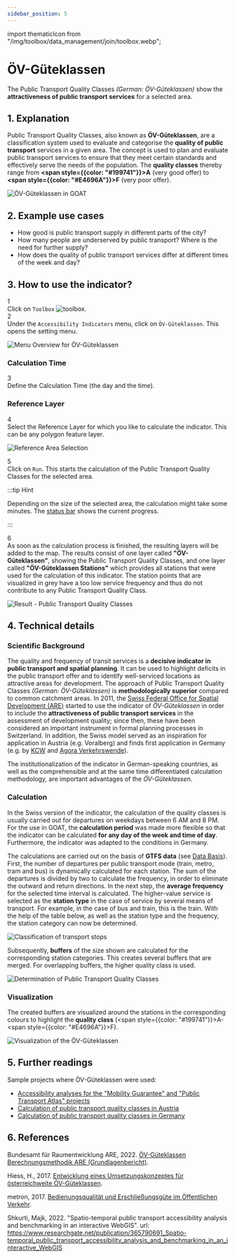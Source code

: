 ```yaml
---
sidebar_position: 5
---
```

import thematicIcon from "/img/toolbox/data_management/join/toolbox.webp";

# ÖV-Güteklassen


The Public Transport Quality Classes <i>(German: ÖV-Güteklassen)</i> show the **attractiveness of public transport services** for a selected area.  


## 1. Explanation

Public Transport Quality Classes, also known as **ÖV-Güteklassen**, are a classification system used to evaluate and categorise the **quality of public transport** services in a given area. The concept is used to plan and evaluate public transport services to ensure that they meet certain standards and effectively serve the needs of the population. The **quality classes** thereby range from **<span style={{color: "#199741"}}>A</span>** (very good offer) to **<span style={{color: "#E4696A"}}>F</span>** (very poor offer).

![ÖV-Güteklassen in GOAT](/img/toolbox/accessibility_indicators/gueteklassen/example.png "ÖV-Güteklassen in GOAT")


## 2. Example use cases

- How good is public transport supply in different parts of the city?
- How many people are underserved by public transport? Where is the need for further supply?
- How does the quality of public transport services differ at different times of the week and day?

## 3. How to use the indicator?

<div class="step">
  <div class="step-number">1</div>
  <div class="content">Click on <code>Toolbox</code> <img src={thematicIcon} alt="toolbox" style={{width: "25px"}}/>. </div>
</div>

<div class="step">
  <div class="step-number">2</div>
  <div class="content">Under the <code>Accessibility Indicators</code> menu, click on <code>ÖV-Güteklassen</code>. This opens the setting menu.</div>
</div>

![Menu Overview for ÖV-Güteklassen](/img/toolbox/accessibility_indicators/gueteklassen/overview.png "Menu Overview for ÖV-Güteklassen")

### Calculation Time

<div class="step">
  <div class="step-number">3</div>
  <div class="content">Define the Calculation Time (the day and the time).</div>
</div>

### Reference Layer

<div class="step">
  <div class="step-number">4</div>
  <div class="content">Select the Reference Layer for which you like to calculate the indicator. This can be any polygon feature layer.</div>
</div>

![Reference Area Selection](/img/toolbox/accessibility_indicators/gueteklassen/reference_area.png "Reference Area Selection")


<div class="step">
  <div class="step-number">5</div>
  <div class="content">Click on <code>Run</code>. This starts the calculation of the Public Transport Quality Classes for the selected area.</div>
</div>

:::tip Hint

Depending on the size of the selected area, the calculation might take some minutes. The [status bar](../../workspace/home#status-bar) shows the current progress.

:::

<div class="step">
  <div class="step-number">6</div>
  <div class="content">As soon as the calculation process is finished, the resulting layers will be added to the map. The results consist of one layer called <b>"ÖV-Güteklassen"</b>, showing the Public Transport Quality Classes, and one layer called <b>"ÖV-Güteklassen Stations"</b> which provides all stations that were used for the calculation of this indicator. The station points that are visualized in grey have a too low service frequency and thus do not contribute to any Public Transport Quality Class.</div>
</div>

![Result - Public Transport Quality Classes](/img/toolbox/accessibility_indicators/gueteklassen/result.png "Result - Public Transport Quality Classes")


## 4. Technical details

### Scientific Background

The quality and frequency of transit services is a **decisive indicator in public transport and spatial planning**. It can be used to highlight deficits in the public transport offer and to identify well-serviced locations as attractive areas for development. The approach of Public Transport Quality Classes <i>(German: ÖV-Güteklassen)</i> is **methodologically superior** compared to common catchment areas. In 2011, the [Swiss Federal Office for Spatial Development (ARE)](https://www.are.admin.ch/are/de/home.html) started to use the indicator of <i>ÖV-Güteklassen</i> in order to include the **attractiveness of public transport services** in the assessment of development quality; since then, these have been considered an important instrument in formal planning processes in Switzerland. In addition, the Swiss model served as an inspiration for application in Austria (e.g. Voralberg) and finds first application in Germany (e.g. by [KCW](https://plan4better.de/en/references/g%C3%BCteklassen-deutschland/) and [Agora Verkehrswende](https://plan4better.de/en/references/agora/)).  

The institutionalization of the indicator in German-speaking countries, as well as the comprehensible and at the same time differentiated calculation methodology, are important advantages of the <i>ÖV-Güteklassen</i>. 

### Calculation

In the Swiss version of the indicator, the calculation of the quality classes is usually carried out for departures on weekdays between 6 AM and 8 PM. For the use in GOAT, the **calculation period** was made more flexible so that the indicator can be calculated **for any day of the week and time of day**. Furthermore, the indicator was adapted to the conditions in Germany. 

The calculations are carried out on the basis of **GTFS data** (see [Data Basis](../../data/data_basis)). First, the number of departures per public transport mode (train, metro, tram and bus) is dynamically calculated for each station. The sum of the departures is divided by two to calculate the frequency, in order to eliminate the outward and return directions. In the next step, the **average frequency** for the selected time interval is calculated. The higher-value service is selected as the **station type** in the case of service by several means of transport. For example, in the case of bus and train, this is the train. With the help of the table below, as well as the station type and the frequency, the station category can now be determined. 

![Classification of transport stops](/img/toolbox/accessibility_indicators/gueteklassen/classification_stations_en.webp "Classification of transport stops")

Subsequently, **buffers** of the size shown are calculated for the corresponding station categories. This creates several buffers that are merged. For overlapping buffers, the higher quality class is used. 

![Determination of Public Transport Quality Classes](/img/toolbox/accessibility_indicators/gueteklassen/determination_oev_gueteklasse_en.webp "Determination of Public Transport Quality Classes")

### Visualization

The created buffers are visualized around the stations in the corresponding colours to highlight the **quality class** (<span style={{color: "#199741"}}>A</span>-<span style={{color: "#E4696A"}}>F</span>).

![Visualization of the ÖV-Güteklassen](/img/toolbox/accessibility_indicators/gueteklassen/visualization.png "Visualization of the ÖV-Güteklassen")


## 5. Further readings

Sample projects where ÖV-Güteklassen were used:
- [Accessibility analyses for the "Mobility Guarantee" and "Public Transport Atlas" projects](https://plan4better.de/en/references/agora/) 
- [Calculation of public transport quality classes in Austria](https://plan4better.de/en/references/g%C3%BCteklassen-%C3%B6sterreich/)
- [Calculation of public transport quality classes in Germany](https://plan4better.de/en/references/g%C3%BCteklassen-deutschland/)

## 6. References

Bundesamt für Raumentwicklung ARE, 2022. [ÖV-Güteklassen Berechnungsmethodik ARE (Grundlagenbericht)](https://www.are.admin.ch/are/de/home/medien-und-publikationen/publikationen/verkehr/ov-guteklassen-berechnungsmethodik-are.html "Open Reference").

Hiess, H., 2017. [Entwicklung eines Umsetzungskonzeptes für österreichweite ÖV-Güteklassen](https://www.oerok.gv.at/fileadmin/user_upload/Bilder/2.Reiter-Raum_u._Region/1.OEREK/OEREK_2011/PS_RO_Verkehr/OeV-G%C3%BCteklassen_Bericht_Final_2017-04-12.pdf "Open Reference").

metron, 2017. [Bedienungsqualität und Erschließungsgüte im Öffentlichen Verkehr](https://vorarlberg.at/documents/302033/472144/1-+Schlussbericht.pdf/81c5f0d7-a0f0-54c7-e951-462cd5cf2831?t=1616147848364 "Open Reference").

Shkurti, Majk, 2022. "Spatio-temporal public transport accessibility analysis and benchmarking in an interactive WebGIS". url: https://www.researchgate.net/publication/365790691_Spatio-temporal_public_transport_accessibility_analysis_and_benchmarking_in_an_interactive_WebGIS 

